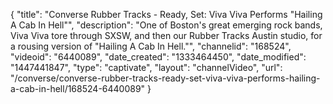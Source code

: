 {
    "title": "Converse Rubber Tracks - Ready, Set: Viva Viva Performs \"Hailing A Cab In Hell\"",
    "description": "One of Boston's great emerging rock bands, Viva Viva tore through SXSW, and then our Rubber Tracks Austin studio, for a rousing version of \"Hailing A Cab In Hell.\"",
    "channelid": "168524",
    "videoid": "6440089",
    "date_created": "1333464450",
    "date_modified": "1447441847",
    "type": "captivate",
    "layout": "channelVideo",
    "url": "\/converse\/converse-rubber-tracks-ready-set-viva-viva-performs-hailing-a-cab-in-hell\/168524-6440089"
}